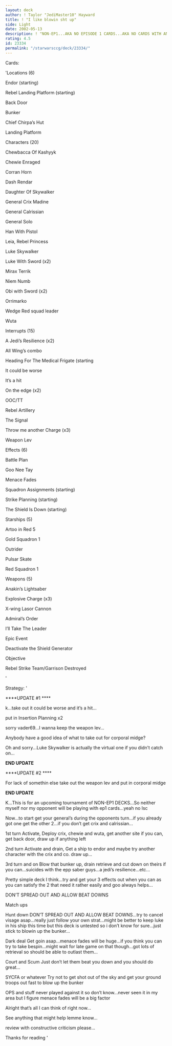 ```yaml
---
layout: deck
author: ! Taylor "JediMaster10" Hayward
title: ! "I like blowin sht up"
side: Light
date: 2002-05-13
description: ! "NON-EP1...AKA NO EPISODE 1 CARDS...AKA NO CARDS WITH AN EPISODE 1 ICON...other than that a rebel strike team deck"
rating: 4.5
id: 23334
permalink: "/starwarsccg/deck/23334/"
---
```

Cards: 

'Locations (6)

Endor (starting)

Rebel Landing Platform (starting)

Back Door

Bunker

Chief Chirpa&#8217;s Hut

Landing Platform


Characters (20)

Chewbacca Of Kashyyk

Chewie Enraged

Corran Horn

Dash Rendar

Daughter Of Skywalker

General Crix Madine

General Calrissian

General Solo

Han With Pistol

Leia, Rebel Princess

Luke Skywalker

Luke With Sword (x2)

Mirax Terrik

Niem Numb

Obi with Sword (x2)

Orrimarko

Wedge Red squad leader

Wuta


Interrupts (15)

A Jedi&#8217;s Resilience (x2)

All Wing&#8217;s combo

Heading For The Medical Frigate (starting

It could be worse

It&#8217;s a hit

On the edge (x2)

OOC/TT

Rebel Artillery

The Signal

Throw me another Charge (x3)

Weapon Lev


Effects (6)

Battle Plan

Goo Nee Tay

Menace Fades

Squadron Assignments (starting)

Strike Planning (starting)

The Shield Is Down (starting)


Starships (5)

Artoo in Red 5

Gold Squadron 1

Outrider

Pulsar Skate

Red Squadron 1


Weapons (5)

Anakin&#8217;s Lightsaber

Explosive Charge (x3)

X-wing Lasor Cannon


Admiral&#8217;s Order

I&#8217;ll Take The Leader


Epic Event

Deactivate the Shield Generator


Objective

Rebel Strike Team/Garrison Destroyed

'

Strategy: '

****UPDATE #1 ****

k...take out it could be worse and it’s a hit...

put in Insertion Planning x2

sorry vader69...I wanna keep the weapon lev...


Anybody have a good idea of what to take out for corporal midge?

Oh and sorry...Luke Skywalker is actually the virtual one if you didn’t catch on...

****END UPDATE****


****UPDATE #2 ****

For lack of somethin else take out the weapon lev and put in corporal midge

****END UPDATE****


K...This is for an upcoming tournament of NON-EP1 DECKS...So neither myself nor my opponent will be playing with ep1 cards...yeah no lsc


Now...to start get your general’s during the opponents turn...if you already got one get the other 2...if you don’t get crix and calrissian...


1st turn Activate, Deploy crix, chewie and wuta, get another site if you can, get back door, draw up if anything left


2nd turn Activate and drain, Get a ship to endor and maybe try another character with the crix and co. draw up...


3rd turn and on Blow that bunker up, drain retrieve and cut down on theirs if you can...suicides with the epp saber guys...a jedi’s resilience...etc...


Pretty simple deck I think...try and get your 3 effects out when you can as you can satisfy the 2 that need it rather easily and goo always helps...

DON’T SPREAD OUT AND ALLOW BEAT DOWNS


Match ups


Hunt down DON’T SPREAD OUT AND ALLOW BEAT DOWNS...try to cancel visage asap...really just follow your own strat...might be better to keep luke in his ship this time but this deck is untested so i don’t know for sure...just stick to blowin up the bunker...


Dark deal Get goin asap...menace fades will be huge...if you think you can try to take bespin...might wait for late game on that though...got lots of retrieval so should be able to outlast them...


Court and Scum Just don’t let them beat you down and you should do great...


SYCFA or whatever Try not to get shot out of the sky and get your ground troops out fast to blow up the bunker


OPS and stuff never played against it so don’t know...never seen it in my area but I figure menace fades will be a big factor


Alright that’s all I can think of right now...

See anything that might help lemme know...

review with constructive criticism please...

Thanks for reading    '
